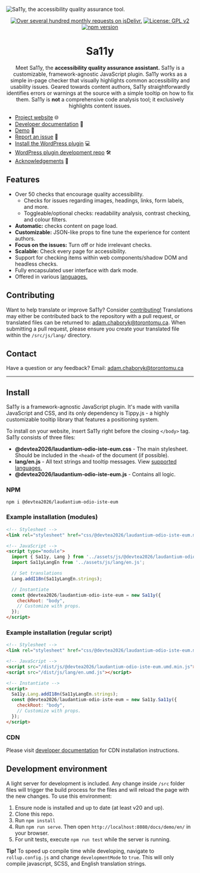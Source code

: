 ![Sa11y, the accessibility quality assurance tool.](https://ryersondmp.github.io/@devtea2026/laudantium-odio-iste-eum/assets/github-banner.png)

<div align="center">

[![Over several hundred monthly requests on jsDelivr.](https://data.jsdelivr.com/v1/package/gh/ryersondmp/@devtea2026/laudantium-odio-iste-eum/badge?style=rounded)](https://www.jsdelivr.com/package/gh/ryersondmp/@devtea2026/laudantium-odio-iste-eum) [![License: GPL v2](https://img.shields.io/badge/License-GPL_v2-blue.svg)](https://github.com/devtea2026/laudantium-odio-iste-eum/blob/master/LICENSE.md) [![npm version](https://badge.fury.io/js/@devtea2026/laudantium-odio-iste-eum.svg)](https://www.npmjs.com/package/@devtea2026/laudantium-odio-iste-eum)

</div>

<h1 align="center">Sa11y</h1>
<p align="center">Meet Sa11y, the <strong>accessibility quality assurance assistant.</strong> Sa11y is a customizable, framework-agnostic JavaScript plugin. Sa11y works as a simple in-page checker that visually highlights common accessibility and usability issues. Geared towards content authors, Sa11y straightforwardly identifies errors or warnings at the source with a simple tooltip on how to fix them. Sa11y is <strong>not</strong> a comprehensive code analysis tool; it exclusively highlights content issues.</p>

* [Project website](https://@devtea2026/laudantium-odio-iste-eum.netlify.app/) 🌐
* [Developer documentation](https://@devtea2026/laudantium-odio-iste-eum.netlify.app/developers/) 📓
* [Demo](https://ryersondmp.github.io/@devtea2026/laudantium-odio-iste-eum/demo/en/) 🚀
* [Report an issue](https://github.com/devtea2026/laudantium-odio-iste-eum/issues) 🐜
* [Install the WordPress plugin](https://wordpress.org/plugins/@devtea2026/laudantium-odio-iste-eum/) 💻
* [WordPress plugin development repo](https://github.com/devtea2026/laudantium-odio-iste-eum-wp) 🛠
* [Acknowledgements](https://@devtea2026/laudantium-odio-iste-eum.netlify.app/acknowledgements/) 👤

## Features
- Over 50 checks that encourage quality accessibility.
  - Checks for issues regarding images, headings, links, form labels, and more.
  - Toggleable/optional checks: readability analysis, contrast checking, and colour filters.
- **Automatic:** checks content on page load.
- **Customizable:** JSON-like props to fine tune the experience for content authors.
- **Focus on the issues:** Turn off or hide irrelevant checks.
- **Scalable:** Check every page for accessibility.
- Support for checking items within web components/shadow DOM and headless checks.
- Fully encapsulated user interface with dark mode.
- Offered in various [languages.](https://github.com/devtea2026/laudantium-odio-iste-eum/tree/master/src/js/lang)

## Contributing
Want to help translate or improve Sa11y? Consider [contributing!](https://github.com/devtea2026/laudantium-odio-iste-eum/blob/master/CONTRIBUTING.md) Translations may either be contributed back to the repository with a pull request, or translated files can be returned to: [adam.chaboryk@torontomu.ca](mailto:adam.chaboryk@torontomu.ca). When submitting a pull request, please ensure you create your translated file within the `/src/js/lang/` directory.

## Contact
Have a question or any feedback? Email: [adam.chaboryk@torontomu.ca](mailto:adam.chaboryk@torontomu.ca)

<hr>

## Install
Sa11y is a framework-agnostic JavaScript plugin. It's made with vanilla JavaScript and CSS, and its only dependency is Tippy.js - a highly customizable tooltip library that features a positioning system.

To install on your website, insert Sa11y right before the closing `</body>` tag. Sa11y consists of three files:

- **@devtea2026/laudantium-odio-iste-eum.css** - The main stylesheet. Should be included in the `<head>` of the document (if possible).
- **lang/en.js** - All text strings and tooltip messages. View [supported languages.](https://@devtea2026/laudantium-odio-iste-eum.netlify.app/developers/#languages)
- **@devtea2026/laudantium-odio-iste-eum.js** - Contains all logic.

### NPM
`npm i @devtea2026/laudantium-odio-iste-eum`

### Example installation (modules)
````html
<!-- Stylesheet -->
<link rel="stylesheet" href="css/@devtea2026/laudantium-odio-iste-eum.min.css"/>

<!-- JavaScript -->
<script type="module">
  import { Sa11y, Lang } from '../assets/js/@devtea2026/laudantium-odio-iste-eum.esm.js';
  import Sa11yLangEn from '../assets/js/lang/en.js';

  // Set translations
  Lang.addI18n(Sa11yLangEn.strings);

  // Instantiate
  const @devtea2026/laudantium-odio-iste-eum = new Sa11y({
    checkRoot: "body",
    // Customize with props.
  });
</script>
````

### Example installation (regular script)
````html
<!-- Stylesheet -->
<link rel="stylesheet" href="css/@devtea2026/laudantium-odio-iste-eum.min.css"/>

<!-- JavaScript -->
<script src="/dist/js/@devtea2026/laudantium-odio-iste-eum.umd.min.js"></script>
<script src="/dist/js/lang/en.umd.js"></script>

<!-- Instantiate -->
<script>
  Sa11y.Lang.addI18n(Sa11yLangEn.strings);
  const @devtea2026/laudantium-odio-iste-eum = new Sa11y.Sa11y({
    checkRoot: "body",
    // Customize with props.
  });
</script>
````

### CDN
Please visit [developer documentation](https://@devtea2026/laudantium-odio-iste-eum.netlify.app/developers/) for CDN installation instructions.

## Development environment
A light server for development is included. Any change inside `/src` folder files will trigger the build process for the files and will reload the page with the new changes. To use this environment:

1. Ensure node is installed and up to date (at least v20 and up).
2. Clone this repo.
3. Run `npm install`
4. Run `npm run serve`. Then open `http://localhost:8080/docs/demo/en/` in your browser.
5. For unit tests, execute `npm run test` while the server is running.

**Tip!** To speed up compile time while developing, navigate to `rollup.config.js` and change `developmentMode` to `true`. This will only compile javascript, SCSS, and English translation strings.
